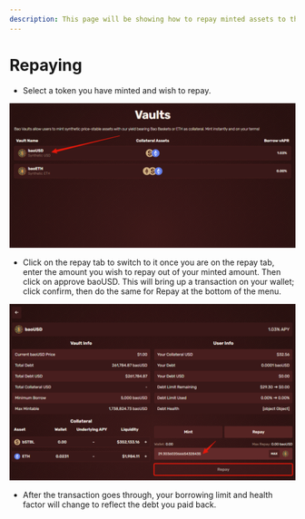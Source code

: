 ```yaml
---
description: This page will be showing how to repay minted assets to the Markets.
---
```


# Repaying

* Select a token you have minted and wish to repay.

![](../../.gitbook/assets/8374ecc267c8855e073c56cf0df8901f.png)

* Click on the repay tab to switch to it once you are on the repay tab, enter the amount you wish to repay out of your minted amount. Then click on approve baoUSD. This will bring up a transaction on your wallet; click confirm, then do the same for Repay at the bottom of the menu.

![](../../.gitbook/assets/8d9d64c05db30c94d4bb2e68d48fee29.png)

* After the transaction goes through, your borrowing limit and health factor will change to reflect the debt you paid back.
